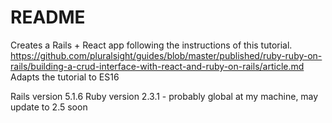 # README

Creates a Rails + React app following the instructions of this tutorial. https://github.com/pluralsight/guides/blob/master/published/ruby-ruby-on-rails/building-a-crud-interface-with-react-and-ruby-on-rails/article.md
Adapts the tutorial to ES16

Rails version 5.1.6
Ruby version 2.3.1 - probably global at my machine, may update to 2.5 soon
